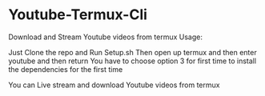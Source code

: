 # Youtube-Termux-Cli
Download and Stream Youtube videos from termux
Usage:

Just Clone the repo and Run Setup.sh
Then open up termux and then enter youtube and then return
You have to choose option 3 for first time to install the dependencies for the first time

You can Live stream and download Youtube videos from termux
